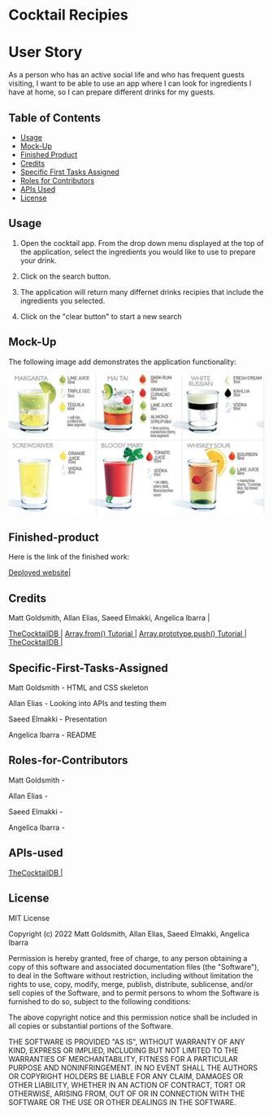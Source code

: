 # Cocktail Recipies


# User Story
As a person who has an active social life and who has frequent guests visiting, I want to be able to use an app where I can look for ingredients I have at home, so I can prepare different drinks for my guests.



## Table of Contents 

- [Usage](#usage)
- [Mock-Up](#mock-up)
- [Finished Product](#finished-product)
- [Credits](#credits)
- [Specific First Tasks Assigned](#specific-first-tasks-assigned)
- [Roles for Contributors](#roles-for-contributors)
- [APIs Used](#apis-used)
- [License](#license)


## Usage
1. Open the  cocktail app. From the  drop down menu displayed at the top of the application, select the ingredients you would like to use to prepare your drink.

2. Click on the search button.

3. The application will return many differnet drinks recipies that include the ingredients you selected.

4. Click on the "clear button" to start a new search



## Mock-Up


The following image add demonstrates the application functionality:

![The screen shows pictures of propsed drinks based on the selected ingredients.](./assets/img/image1.jpeg)



## Finished-product

Here is the link of the finished work: 

[Deployed website](#)|


## Credits

Matt Goldsmith, Allan Elias, Saeed Elmakki, Angelica Ibarra |


[TheCocktailDB ](https://www.thecocktaildb.com/) |
[Array.from() Tutorial ](https://developer.mozilla.org/en-US/docs/Web/JavaScript/Reference/Global_Objects/Array/from) |
[Array.prototype.push() Tutorial ](https://developer.mozilla.org/en-US/docs/Web/JavaScript/Reference/Global_Objects/Array/push) |
[TheCocktailDB ](https://www.thecocktaildb.com/) |



## Specific-First-Tasks-Assigned

Matt Goldsmith - HTML and CSS skeleton

Allan Elias - Looking into APIs and testing them

Saeed Elmakki - Presentation

Angelica Ibarra - README




## Roles-for-Contributors

Matt Goldsmith - 

Allan Elias - 

Saeed Elmakki - 

Angelica Ibarra - 







## APIs-used


[TheCocktailDB ](https://www.thecocktaildb.com/) |



## License


MIT License

Copyright (c) 2022 Matt Goldsmith, Allan Elias, Saeed Elmakki, Angelica Ibarra

Permission is hereby granted, free of charge, to any person obtaining a copy
of this software and associated documentation files (the "Software"), to deal
in the Software without restriction, including without limitation the rights
to use, copy, modify, merge, publish, distribute, sublicense, and/or sell
copies of the Software, and to permit persons to whom the Software is
furnished to do so, subject to the following conditions:

The above copyright notice and this permission notice shall be included in all
copies or substantial portions of the Software.

THE SOFTWARE IS PROVIDED "AS IS", WITHOUT WARRANTY OF ANY KIND, EXPRESS OR
IMPLIED, INCLUDING BUT NOT LIMITED TO THE WARRANTIES OF MERCHANTABILITY,
FITNESS FOR A PARTICULAR PURPOSE AND NONINFRINGEMENT. IN NO EVENT SHALL THE
AUTHORS OR COPYRIGHT HOLDERS BE LIABLE FOR ANY CLAIM, DAMAGES OR OTHER
LIABILITY, WHETHER IN AN ACTION OF CONTRACT, TORT OR OTHERWISE, ARISING FROM,
OUT OF OR IN CONNECTION WITH THE SOFTWARE OR THE USE OR OTHER DEALINGS IN THE
SOFTWARE.






